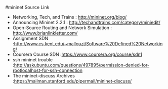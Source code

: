 #mininet Source Link

- Networking, Tech, and Trains : http://mininet.org/blog/
- Announcing Mininet 2.2.1 : http://techandtrains.com/category/miniedit/
- Open-Source Routing and Network Simulation : http://www.brianlinkletter.com/
- Assignment SDN :http://www.cs.kent.edu/~mallouzi/Software%20Defined%20Networking/
- Coursera Course SDN :https://www.coursera.org/course/sdn1
- ssh mininet trouble :http://askubuntu.com/questions/497895/permission-denied-for-rootlocalhost-for-ssh-connection
- The mininet-discuss Archives :https://mailman.stanford.edu/pipermail/mininet-discuss/ 
